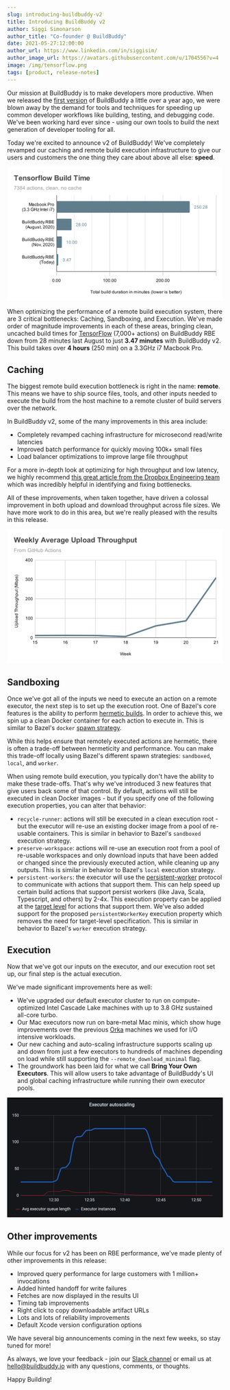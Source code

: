 ```yaml
---
slug: introducing-buildbuddy-v2
title: Introducing BuildBuddy v2
author: Siggi Simonarson
author_title: "Co-founder @ BuildBuddy"
date: 2021-05-27:12:00:00
author_url: https://www.linkedin.com/in/siggisim/
author_image_url: https://avatars.githubusercontent.com/u/1704556?v=4
image: /img/tensorflow.png
tags: [product, release-notes]
---
```


Our mission at BuildBuddy is to make developers more productive. When we released the [first version](https://blog.buildbuddy.io/blog/meet-buildbuddy) of BuildBuddy a little over a year ago, we were blown away by the demand for tools and techniques for speeding up common developer workflows like building, testing, and debugging code. We've been working hard ever since - using our own tools to build the next generation of developer tooling for all.

Today we're excited to announce v2 of BuildBuddy! We've completely revamped our caching and remote build execution infrastructure to give our users and customers the one thing they care about above all else: **speed**.

<!-- truncate -->

![](../static/img/blog/tensorflow.svg)

When optimizing the performance of a remote build execution system, there are 3 critical bottlenecks: Caching, Sandboxing, and Execution. We've made order of magnitude improvements in each of these areas, bringing clean, uncached build times for [TensorFlow](https://github.com/tensorflow/tensorflow) (7,000+ actions) on BuildBuddy RBE down from 28 minutes last August to just **3.47 minutes** with BuildBuddy v2. This build takes over **4 hours** (250 min) on a 3.3GHz i7 Macbook Pro.

## Caching

The biggest remote build execution bottleneck is right in the name: **remote**. This means we have to ship source files, tools, and other inputs needed to execute the build from the host machine to a remote cluster of build servers over the network.

In BuildBuddy v2, some of the many improvements in this area include:

- Completely revamped caching infrastructure for microsecond read/write latencies
- Improved batch performance for quickly moving 100k+ small files
- Load balancer optimizations to improve large file throughput

For a more in-depth look at optimizing for high throughput and low latency, we highly recommend [this great article from the Dropbox Engineering team](https://dropbox.tech/infrastructure/optimizing-web-servers-for-high-throughput-and-low-latency) which was incredibly helpful in identifying and fixing bottlenecks.

All of these improvements, when taken together, have driven a colossal improvement in both upload and download throughput across file sizes. We have more work to do in this area, but we're really pleased with the results in this release.

![](../static/img/blog/upload_throughput.svg)

## Sandboxing

Once we've got all of the inputs we need to execute an action on a remote executor, the next step is to set up the execution root. One of Bazel's core features is the ability to perform [hermetic builds](https://georgi.hristozov.net/2020/11/01/the-power-of-hermetic-builds). In order to achieve this, we spin up a clean Docker container for each action to execute in. This is similar to Bazel's `docker` [spawn strategy](https://docs.bazel.build/versions/master/remote-execution-sandbox.html).

While this helps ensure that remotely executed actions are hermetic, there is often a trade-off between hermeticity and performance. You can make this trade-off locally using Bazel's different spawn strategies: `sandboxed`, `local`, and `worker`.

When using remote build execution, you typically don't have the ability to make these trade-offs. That's why we've introduced 3 new features that give users back some of that control. By default, actions will still be executed in clean Docker images - but if you specify one of the following execution properties, you can alter that behavior:

- `recycle-runner`: actions will still be executed in a clean execution root - but the executor will re-use an existing docker image from a pool of re-usable containers. This is similar in behavior to Bazel's `sandboxed` execution strategy.
- `preserve-workspace`: actions will re-use an execution root from a pool of re-usable workspaces and only download inputs that have been added or changed since the previously executed action, while cleaning up any outputs. This is similar in behavior to Bazel's `local` execution strategy.
- `persistent-workers`: the executor will use the [persistent-worker](https://docs.bazel.build/versions/master/persistent-workers.html) protocol to communicate with actions that support them. This can help speed up certain build actions that support persist workers (like Java, Scala, Typescript, and others) by 2-4x. This execution property can be applied at the [target level](https://docs.buildbuddy.io/docs/rbe-pools#target-level) for actions that support them. We've also added support for the proposed `persistentWorkerKey` execution property which removes the need for target-level specification. This is similar in behavior to Bazel's `worker` execution strategy.

## Execution

Now that we've got our inputs on the executor, and our execution root set up, our final step is the actual execution.

We've made significant improvements here as well:

- We've upgraded our default executor cluster to run on compute-optimized Intel Cascade Lake machines with up to 3.8 GHz sustained all-core turbo.
- Our Mac executors now run on bare-metal Mac minis, which show huge improvements over the previous [Orka](https://www.macstadium.com/orka) machines we used for I/O intensive workloads.
- Our new caching and auto-scaling infrastructure supports scaling up and down from just a few executors to hundreds of machines depending on load while still supporting the `--remote_download_minimal` flag.
- The groundwork has been laid for what we call **Bring Your Own Executors**. This will allow users to take advantage of BuildBuddy's UI and global caching infrastructure while running their own executor pools.

![](../static/img/blog/autoscaling.png)

## Other improvements

While our focus for v2 has been on RBE performance, we've made plenty of other improvements in this release:

- Improved query performance for large customers with 1 million+ invocations
- Added hinted handoff for write failures
- Fetches are now displayed in the results UI
- Timing tab improvements
- Right click to copy downloadable artifact URLs
- Lots and lots of reliability improvements
- Default Xcode version configuration options

We have several big announcements coming in the next few weeks, so stay tuned for more!

As always, we love your feedback - join our [Slack channel](https://community.buildbuddy.io) or email us at [hello@buildbuddy.io](mailto:hello@buildbuddy.io) with any questions, comments, or thoughts.

Happy Building!
